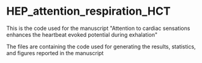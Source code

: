 # HEP_attention_respiration_HCT

This is the code used for the manuscript "Attention to cardiac sensations enhances the heartbeat evoked potential during exhalation"

The files are containing the code used for generating the results, statistics, and figures reported in the manuscript
